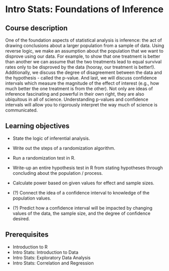 # Intro Stats: Foundations of Inference

## Course description

One of the foundation aspects of statistical analysis is inference:  the act of drawing conclusions about a larger population from a sample of data.  Using reverse logic, we make an assumption about the population that we want to disprove using our data.  For example, to show that one treatment is better than another we can assume that the two treatments lead to equal survival rates only to be disproved by the data (hooray, our treatment is better!).  Additionally, we discuss the degree of disagreement between the data and the hypothesis - called the p-value.  And last, we will discuss confidence intervals which measure the magnitude of the effect of interest (e.g., how much better the one treatment is from the other).  Not only are ideas of inference fascinating and powerful in their own right, they are also ubiquitous in all of science.  Understanding p-values and confidence intervals will allow you to rigorously interpret the way much of science is communicated.

## Learning objectives

* State the logic of inferential analysis.
* Write out the steps of a randomization algorithm.
* Run a randomization test in R.
* Write-up an entire hypothesis test in R from stating hypotheses through concluding about the population / process.
* Calculate power based on given values for effect and sample sizes.

* (?) Connect the idea of a confidence interval to knowledge of the population values.
* (?) Predict how a confidence interval will be impacted by changing values of the data, the sample size, and the degree of confidence desired.

## Prerequisites

* Introduction to R
* Intro Stats: Introduction to Data
* Intro Stats: Exploratory Data Analysis
* Intro Stats: Correlation and Regression
